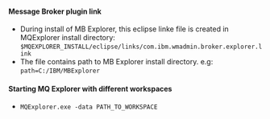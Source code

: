 #### Message Broker plugin link
* During install of MB Explorer, this eclipse linke file is created in MQExplorer install directory: `$MQEXPLORER_INSTALL/eclipse/links/com.ibm.wmadmin.broker.explorer.link`
* The file contains path to MB Explorer install directory. e.g: `path=C:/IBM/MBExplorer`

#### Starting MQ Explorer with different workspaces
* `MQExplorer.exe -data PATH_TO_WORKSPACE`
